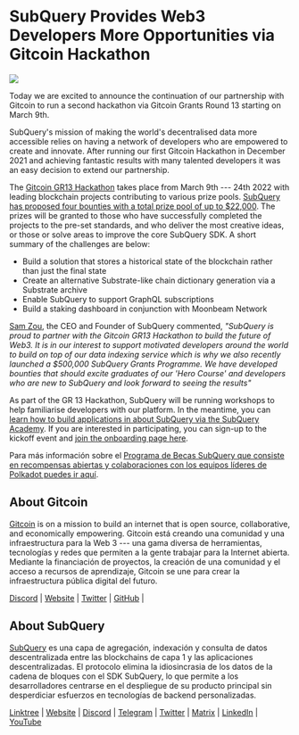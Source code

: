 # SubQuery Provides Web3 Developers More Opportunities via Gitcoin Hackathon

![](https://miro.medium.com/max/1400/0*LdQoekBCsctSL0Po)

Today we are excited to announce the continuation of our partnership with Gitcoin to run a second hackathon via Gitcoin Grants Round 13 starting on March 9th.

SubQuery's mission of making the world's decentralised data more accessible relies on having a network of developers who are empowered to create and innovate. After running our first Gitcoin Hackathon in December 2021 and achieving fantastic results with many talented developers it was an easy decision to extend our partnership.

The [Gitcoin GR13 Hackathon](https://gitcoin.co/hackathon/gr13/onboard) takes place from March 9th --- 24th 2022 with leading blockchain projects contributing to various prize pools. [SubQuery has proposed four bounties with a total prize pool of up to $22,000](https://gitcoin.co/hackathon/gr13/?org=subquery). The prizes will be granted to those who have successfully completed the projects to the pre-set standards, and who deliver the most creative ideas, or those or solve areas to improve the core SubQuery SDK. A short summary of the challenges are below:

- Build a solution that stores a historical state of the blockchain rather than just the final state
- Create an alternative Substrate-like chain dictionary generation via a Substrate archive
- Enable SubQuery to support GraphQL subscriptions
- Build a staking dashboard in conjunction with Moonbeam Network

[Sam Zou](https://twitter.com/zoujialiu), the CEO and Founder of SubQuery commented, _"SubQuery is proud to partner with the Gitcoin GR13 Hackathon to build the future of Web3. It is in our interest to support motivated developers around the world to build on top of our data indexing service which is why we also recently launched a $500,000 SubQuery Grants Programme. We have developed bounties that should excite graduates of our 'Hero Course' and developers who are new to SubQuery and look forward to seeing the results"_

As part of the GR 13 Hackathon, SubQuery will be running workshops to help familiarise developers with our platform. In the meantime, you can [learn how to build applications in about SubQuery via the SubQuery Academy](https://subquery.coassemble.com/unlock/dOKZW6O#/). If you are interested in participating, you can sign-up to the kickoff event and [join the onboarding page here](https://gitcoin.co/hackathon/gr13/onboard).

Para más información sobre el [Programa de Becas SubQuery que consiste en recompensas abiertas y colaboraciones con los equipos líderes de Polkadot puedes ir aquí](https://subquery.network/grants).

## About Gitcoin

[Gitcoin](http://www.gitcoin.co) is on a mission to build an internet that is open source, collaborative, and economically empowering. Gitcoin está creando una comunidad y una infraestructura para la Web 3 --- una gama diversa de herramientas, tecnologías y redes que permiten a la gente trabajar para la Internet abierta. Mediante la financiación de proyectos, la creación de una comunidad y el acceso a recursos de aprendizaje, Gitcoin se une para crear la infraestructura pública digital del futuro.

[Discord](https://discord.gg/6PZUM3cFpz) | [Website](http://www.gitcoin.co) | [Twitter](https://twitter.com/gitcoin) | [GitHub](https://github.com/gitcoinco/) |

## About SubQuery

[SubQuery](https://subquery.network) es una capa de agregación, indexación y consulta de datos descentralizada entre las blockchains de capa 1 y las aplicaciones descentralizadas. El protocolo elimina la idiosincrasia de los datos de la cadena de bloques con el SDK SubQuery, lo que permite a los desarrolladores centrarse en el despliegue de su producto principal sin desperdiciar esfuerzos en tecnologías de backend personalizadas.

​​[Linktree](https://linktr.ee/subquerynetwork) | [Website](https://subquery.network/) | [Discord](https://discord.com/invite/78zg8aBSMG) | [Telegram](https://t.me/subquerynetwork) | [Twitter](https://twitter.com/subquerynetwork) | [Matrix](https://matrix.to/#/#subquery:matrix.org) | [LinkedIn](https://www.linkedin.com/company/subquery) | [YouTube](https://www.youtube.com/channel/UCi1a6NUUjegcLHDFLr7CqLw)
